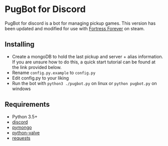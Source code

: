# PugBot for Discord

PugBot for discord is a bot for managing pickup games. This version has been updated and modified for use with [Fortress Forever](http://www.fortress-forever.com/) on steam.

## Installing

- Create a mongoDB to hold the last pickup and server + alias information. If you are unsure how to do this, a quick start tutorial can be found at the link provided below.
- Rename `config.py.example` to `config.py`
- Edit config.py to your liking
- Run the bot with `python3 ./pugbot.py` on linux or `python pugbot.py` on windows

## Requirements

- Python 3.5+
- [discord](https://github.com/Rapptz/discord.py)
- [pymongo](https://www.mongodb.com/blog/post/getting-started-with-python-and-mongodb)
- [python-valve](https://github.com/serverstf/python-valve)
- [requests](https://github.com/requests/requests)
